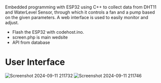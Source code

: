 Embedded programming with ESP32 using C++ to collect data from DHT11 and WaterLevel Sensor, through which it controls a fan and a pump based on the given parameters. A web interface is used to easily monitor and adjust.
- Flash the ESP32 with codehost.ino.
- screen.php is main wedsite
- API from database
  
# User Interface
![Screenshot 2024-09-11 211732](https://github.com/user-attachments/assets/057439e0-8a70-4643-ac14-0e2c484c0dbd)
![Screenshot 2024-09-11 211746](https://github.com/user-attachments/assets/5ff56f26-3fa6-4df4-9c3f-aa03c1a857ae)
